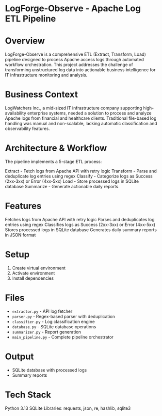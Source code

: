 # LogForge-Observe - Apache Log ETL Pipeline

# Overview
LogForge-Observe is a comprehensive ETL (Extract, Transform, Load) pipeline designed to process Apache access logs through automated workflow orchestration. This project addresses the challenge of transforming unstructured log data into actionable business intelligence for IT infrastructure monitoring and analysis.

# Business Context
LogWatchers Inc., a mid-sized IT infrastructure company supporting high-availability enterprise systems, needed a solution to process and analyze Apache logs from financial and healthcare clients. Traditional file-based log handling was manual and non-scalable, lacking automatic classification and observability features.

# Architecture & Workflow
The pipeline implements a 5-stage ETL process:

Extract - Fetch logs from Apache API with retry logic
Transform - Parse and deduplicate log entries using regex
Classify - Categorize logs as Success (2xx-3xx) or Error (4xx-5xx)
Load - Store processed logs in SQLite database
Summarize - Generate actionable daily reports

# Features

Fetches logs from Apache API with retry logic
Parses and deduplicates log entries using regex
Classifies logs as Success (2xx-3xx) or Error (4xx-5xx)
Stores processed logs in SQLite database
Generates daily summary reports in JSON format

# Setup
1. Create virtual environment
2. Activate environment
3. Install dependencies

# Files
- `extractor.py` - API log fetcher
- `parser.py` - Regex-based parser with deduplication
- `classifier.py` - Log classification engine
- `database.py` - SQLite database operations
- `summarizer.py` - Report generation
- `main_pipeline.py` - Complete pipeline orchestrator

# Output
- SQLite database with processed logs
- Summary reports

# Tech Stack
Python 3.13
SQLite
Libraries: requests, json, re, hashlib, sqlite3